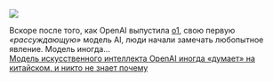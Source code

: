 <!--2025-01-14 19:00:05-->
<div class="yb">
  <div class="rss smaller1 habr"><img src="https://habrastorage.org/getpro/habr/upload_files/e4d/8e7/160/e4d8e716091791870176da062cc875b0.png" /><p>Вскоре после того, как OpenAI выпустила&nbsp;<a href="https://techcrunch.com/2024/12/05/openais-o1-model-sure-tries-to-deceive-humans-a-lot/">o1</a>, свою первую <em>«рассуждающую»</em> модель AI, люди начали замечать любопытное явление.&nbsp;Модель иногда... <br><a class="light" href="https://habr.com/ru/companies/bothub/news/873660/?utm_source=habrahabr&utm_medium=rss&utm_campaign=873660">Модель искусственного интеллекта OpenAI иногда «думает» на китайском, и никто не знает почему</a></div>
</div>
